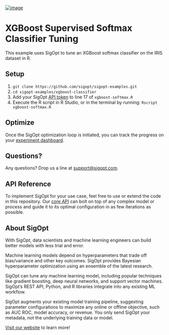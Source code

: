 [![image](https://sigopt.com/static/img/SigOpt_logo_horiz.png?raw=true)](https://sigopt.com)

# XGBoost Supervised Softmax Classifier Tuning

This example uses SigOpt to tune an XGBoost softmax classifier on the IRIS dataset in R.

## Setup

1. `git clone https://github.com/sigopt/sigopt-examples.git`
2. `cd sigopt-examples/xgboost-classifier`
3.  Add your SigOpt [API token](https://sigopt.com/docs/overview/authentication) to line 17 of `xgboost-softmax.R`
4. Execute the R script in R Studio, or in the terminal by running: `Rscript xgboost-softmax.R`

## Optimize

Once the SigOpt optimization loop is initiated, you can track the progress on your [experiment dashboard](https://sigopt.com/experiments).

## Questions?
Any questions? Drop us a line at [support@sigopt.com](mailto:support@sigopt.com).

## API Reference
To implement SigOpt for your use case, feel free to use or extend the code in this repository. Our [core API](https://sigopt.com/docs) can bolt on top of any complex model or process and guide it to its optimal configuration in as few iterations as possible. 

## About SigOpt

With SigOpt, data scientists and machine learning engineers can build better models with less trial and error.

Machine learning models depend on hyperparameters that trade off bias/variance and other key outcomes. SigOpt provides Bayesian hyperparameter optimization using an ensemble of the latest research.

SigOpt can tune any machine learning model, including popular techniques like gradient boosting, deep neural networks, and support vector machines. SigOpt’s REST API, Python, and R libraries integrate into any existing ML workflow.

SigOpt augments your existing model training pipeline, suggesting parameter configurations to maximize any online or offline objective, such as AUC ROC, model accuracy, or revenue. You only send SigOpt your metadata, not the underlying training data or model.

[Visit our website](https://sigopt.com) to learn more!
